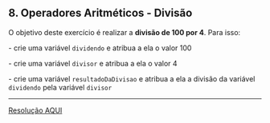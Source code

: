 <div id="main-splitpane-left" class="coding-question__left-pane"><section class="question-view__title-wrapper"><h1 class="question-view__title">8. Operadores Aritméticos - Divisão</h1></section><section class="question-view__instruction"><div class="candidate-rich-text"><div id="fk0pgjk88ie-instruction"><p>O objetivo deste exercício é realizar a <strong>divisão&nbsp;de 100&nbsp;por 4</strong>. Para isso:</p>

<p>- crie uma variável <code>dividendo</code>&nbsp;e atribua a ela o valor 100</p>

<p>- crie uma variável <code>divisor</code> e atribua a ela o valor 4</p>

<p>- crie uma variável <code>resultadoDaDivisao</code> e atribua a ela&nbsp;a divisão da variável <code>dividendo</code>&nbsp;pela variável&nbsp;<code>divisor</code></p>
</div></div></section></div>

____

[Resolução AQUI](https://github.com/luelencavalheiro/curso-introdutorio-javascript/blob/main/exercicio-8/resolucao.js)